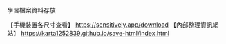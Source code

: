 學習檔案資料存放

【手機裝置各尺寸查看】
https://sensitively.app/download
【內部整理資訊網站】
https://karta1252839.github.io/save-html/index.html
